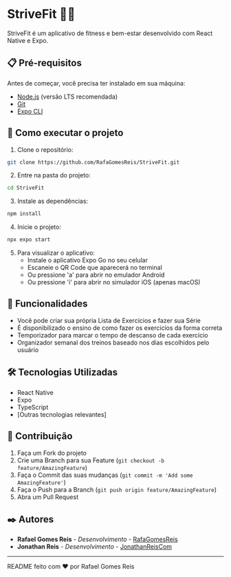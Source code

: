 # StriveFit 🏋️‍♂️

StriveFit é um aplicativo de fitness e bem-estar desenvolvido com React Native e Expo.

## 📋 Pré-requisitos

Antes de começar, você precisa ter instalado em sua máquina:
- [Node.js](https://nodejs.org/) (versão LTS recomendada)
- [Git](https://git-scm.com/)
- [Expo CLI](https://docs.expo.dev/get-started/installation/)

## 🚀 Como executar o projeto

1. Clone o repositório:
```bash
git clone https://github.com/RafaGomesReis/StriveFit.git
```

2. Entre na pasta do projeto:
```bash
cd StriveFit
```

3. Instale as dependências:
```bash
npm install
```

4. Inicie o projeto:
```bash
npx expo start
```

5. Para visualizar o aplicativo:
   - Instale o aplicativo Expo Go no seu celular
   - Escaneie o QR Code que aparecerá no terminal
   - Ou pressione 'a' para abrir no emulador Android
   - Ou pressione 'i' para abrir no simulador iOS (apenas macOS)

## 📱 Funcionalidades

- Você pode criar sua própria Lista de Exercícios e fazer sua Série
- É disponibilizado o ensino de como fazer os exercicíos da forma correta
- Temporizador para marcar o tempo de descanso de cada exercício
- Organizador semanal dos treinos baseado nos dias escolhidos pelo usuário

## 🛠️ Tecnologias Utilizadas

- React Native
- Expo
- TypeScript
- [Outras tecnologias relevantes]

## 👥 Contribuição

1. Faça um Fork do projeto
2. Crie uma Branch para sua Feature (`git checkout -b feature/AmazingFeature`)
3. Faça o Commit das suas mudanças (`git commit -m 'Add some AmazingFeature'`)
4. Faça o Push para a Branch (`git push origin feature/AmazingFeature`)
5. Abra um Pull Request

## ✒️ Autores

* **Rafael Gomes Reis** - *Desenvolvimento* - [RafaGomesReis](https://github.com/RafaGomesReis)
* **Jonathan Reis** - *Desenvolvimento* - [JonathanReisCom](https://github.com/JonathanReisCom/JonathanReisCom)
---
README feito com ❤️ por Rafael Gomes Reis 
